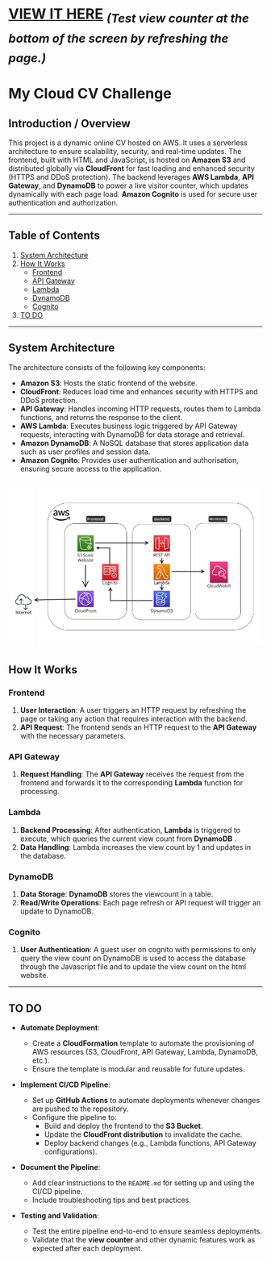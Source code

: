 # [VIEW IT HERE](https://alisamalkhalil.online) <sub>*(Test view counter at the bottom of the screen by refreshing the page.)*</sub>


# My Cloud CV Challenge

## Introduction / Overview

This project is a dynamic online CV hosted on AWS. It uses a serverless architecture to ensure scalability, security, and real-time updates. The frontend, built with HTML and JavaScript, is hosted on **Amazon S3** and distributed globally via **CloudFront** for fast loading and enhanced security (HTTPS and DDoS protection). The backend leverages **AWS Lambda**, **API Gateway**, and **DynamoDB** to power a live visitor counter, which updates dynamically with each page load. **Amazon Cognito** is used for secure user authentication and authorization.

---

## Table of Contents

1. [System Architecture](#system-architecture)
2. [How It Works](#how-it-works)
   - [Frontend](#frontend)
   - [API Gateway](#api-gateway)
   - [Lambda](#lambda)
   - [DynamoDB](#dynamodb)
   - [Cognito](#cognito)
3. [TO DO](#to-do)

---

## System Architecture

The architecture consists of the following key components:

- **Amazon S3**: Hosts the static frontend of the website.
- **CloudFront**: Reduces load time and enhances security with HTTPS and DDoS protection.
- **API Gateway**: Handles incoming HTTP requests, routes them to Lambda functions, and returns the response to the client.
- **AWS Lambda**: Executes business logic triggered by API Gateway requests, interacting with DynamoDB for data storage and retrieval.
- **Amazon DynamoDB**: A NoSQL database that stores application data such as user profiles and session data.
- **Amazon Cognito**: Provides user authentication and authorisation, ensuring secure access to the application.

![System Architecture](./images/architecture.jpg)
---

## How It Works

### Frontend

1. **User Interaction**: A user triggers an HTTP request by refreshing the page or taking any action that requires interaction with the backend.
2. **API Request**: The frontend sends an HTTP request to the **API Gateway** with the necessary parameters.

### API Gateway

1. **Request Handling**: The **API Gateway** receives the request from the frontend and forwards it to the corresponding **Lambda** function for processing.


### Lambda

1. **Backend Processing**: After authentication, **Lambda** is triggered to execute, which queries the current view count from **DynamoDB** .
2. **Data Handling**: Lambda increases the view count by 1 and updates in the database.

### DynamoDB

1. **Data Storage**: **DynamoDB** stores the viewcount in a table.
2. **Read/Write Operations**: Each page refresh or API request will trigger an update to DynamoDB.

### Cognito

1. **User Authentication**: A guest user on cognito with permissions to only query the view count on DynamoDB is used to access the database through the Javascript file and to update the view count on the html website.
---


## TO DO

- **Automate Deployment**:  
  - Create a **CloudFormation** template to automate the provisioning of AWS resources (S3, CloudFront, API Gateway, Lambda, DynamoDB, etc.).  
  - Ensure the template is modular and reusable for future updates.

- **Implement CI/CD Pipeline**:  
  - Set up **GitHub Actions** to automate deployments whenever changes are pushed to the repository.  
  - Configure the pipeline to:  
    - Build and deploy the frontend to the **S3 Bucket**.  
    - Update the **CloudFront distribution** to invalidate the cache.  
    - Deploy backend changes (e.g., Lambda functions, API Gateway configurations).  

- **Document the Pipeline**:  
  - Add clear instructions to the `README.md` for setting up and using the CI/CD pipeline.  
  - Include troubleshooting tips and best practices.

- **Testing and Validation**:  
  - Test the entire pipeline end-to-end to ensure seamless deployments.  
  - Validate that the **view counter** and other dynamic features work as expected after each deployment.